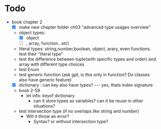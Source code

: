 # Todo

- book chapter 2
    - [x] make new chapter folder ch03 "advanced type usages overview"
    - object types: 
      - [x] object
      - [ ] , array, function...etc\
    - literal types: string,number,boolean, object, arary, even functions. test their "literal type"
    - test the difference between tuple(with specific types and order) and array with different type choices
    - test Enum
    - test generic function (ask gpt, is this only in function? Do classes also have generic feature)
    - [x] dictionary : can key also have types? --- yes, thats index signature
    - book 2-59
        - let info: keyof dictionary
            - can it store types as variables? can it be reuse in other situations?
    - test intersection type (if no overlaps like string and number)
        - Will it throw an error?
            - Syntax? or without intersection type?   